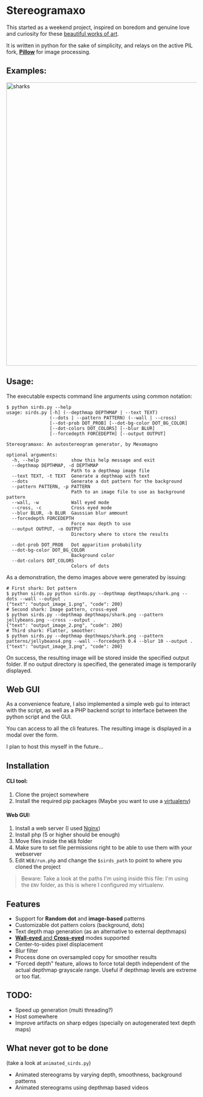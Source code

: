 # Stereogramaxo

This started as a weekend project, inspired on boredom and genuine love and curiosity for these [beautiful works of art](https://en.wikipedia.org/wiki/Autostereogram). 

It is written in python for the sake of simplicity, and relays on the active PIL fork, [**Pillow**](https://python-pillow.github.io/) for image processing.

## Examples:

<img src="https://raw.githubusercontent.com/mexomagno/stereogramaxo/mcastro/web_interface/three_sharks.png" alt="sharks" width="750px;">


## Usage:

The executable expects command line arguments using common notation:

```shell
$ python sirds.py --help
usage: sirds.py [-h] (--depthmap DEPTHMAP | --text TEXT)
                (--dots | --pattern PATTERN) (--wall | --cross)
                [--dot-prob DOT_PROB] [--dot-bg-color DOT_BG_COLOR]
                [--dot-colors DOT_COLORS] [--blur BLUR]
                [--forcedepth FORCEDEPTH] [--output OUTPUT]

Stereogramaxo: An autostereogram generator, by Mexomagno

optional arguments:
  -h, --help            show this help message and exit
  --depthmap DEPTHMAP, -d DEPTHMAP
                        Path to a depthmap image file
  --text TEXT, -t TEXT  Generate a depthmap with text
  --dots                Generate a dot pattern for the background
  --pattern PATTERN, -p PATTERN
                        Path to an image file to use as background pattern
  --wall, -w            Wall eyed mode
  --cross, -c           Cross eyed mode
  --blur BLUR, -b BLUR  Gaussian blur ammount
  --forcedepth FORCEDEPTH
                        Force max depth to use
  --output OUTPUT, -o OUTPUT
                        Directory where to store the results

  --dot-prob DOT_PROB   Dot apparition probability
  --dot-bg-color DOT_BG_COLOR
                        Background color
  --dot-colors DOT_COLORS
                        Colors of dots
```

As a demonstration, the demo images above were generated by issuing:

```shell
# First shark: Dot pattern
$ python sirds.py python sirds.py --depthmap depthmaps/shark.png --dots --wall --output .
{"text": "output_image_1.png", "code": 200}
# Second shark: Image pattern, cross-eyed
$ python sirds.py --depthmap depthmaps/shark.png --pattern jellybeans.png --cross --output .
{"text": "output_image_2.png", "code": 200}
# Third shark: Flatter, smoother:
$ python sirds.py --depthmap depthmaps/shark.png --pattern patterns/jellybeans4.png --wall --forcedepth 0.4 --blur 10 --output .
{"text": "output_image_3.png", "code": 200}
```

On success, the resulting image will be stored inside the specified output folder. If no output directory is specified, the generated image is temporarily displayed.

## Web GUI

As a convenience feature, I also implemented a simple web gui to interact with the script, as well as a PHP backend script to interface between the python script and the GUI.



You can access to all the cli features. The resulting image is displayed in a modal over the form.

I plan to host this myself in the future...

## Installation


#### CLI tool:

1. Clone the project somewhere
1. Install the required pip packages (Maybe you want to use a [virtualenv](https://virtualenv.pypa.io/en/stable/))

#### Web GUI:

1. Install a web server (I used [Nginx](https://www.nginx.com/))
1. Install php (5 or higher should be enough)
1. Move files inside the `WEB` folder
1. Make sure to set file permissions right to be able to use them with your webserver
1. Edit `WEB/run.php` and change the `$sirds_path` to point to where you cloned the project

> Beware: Take a look at the paths I'm using inside this file: I'm using the `ENV` folder, as this is where I configured my virtualenv.

## Features
- Support for **Random dot** and **image-based** patterns
- Customizable dot pattern colors (background, dots)
- Text depth map generation (as an alternative to external depthmaps)
- [**Wall-eyed** and **Cross-eyed**](https://en.wikipedia.org/wiki/Autostereogram#Simulated_3D_perception) modes supported
- Center-to-sides pixel displacement
- Blur filter
- Process done on oversampled copy for smoother results
- "Forced depth" feature, allows to force total depth independent of the actual depthmap grayscale range. Useful if depthmap levels are extreme or too flat.


## TODO:
- Speed up generation (multi threading?)
- Host somewhere
- Improve artifacts on sharp edges (specially on autogenerated text depth maps)


## What never got to be done
(take a look at `animated_sirds.py`)
- Animated stereograms by varying depth, smoothness, background patterns
- Animated stereograms using depthmap based videos